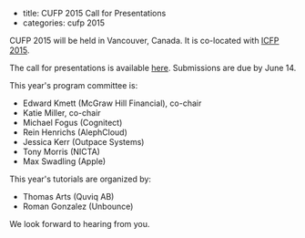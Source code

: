 - title: CUFP 2015 Call for Presentations
- categories: cufp 2015

CUFP 2015 will be held in Vancouver, Canada. It is co-located with [ICFP 2015](http://icfpconference.org/icfp2015/).

The call for presentations is available [here](/2015/call-for-presentations.html). Submissions are due by June 14. 

This year's program committee is:

- Edward Kmett (McGraw Hill Financial), co-chair
- Katie Miller, co-chair
- Michael Fogus (Cognitect)
- Rein Henrichs (AlephCloud)
- Jessica Kerr (Outpace Systems)
- Tony Morris (NICTA)
- Max Swadling (Apple)

This year's tutorials are organized by:

- Thomas Arts (Quviq AB)
- Roman Gonzalez (Unbounce)

We look forward to hearing from you.

